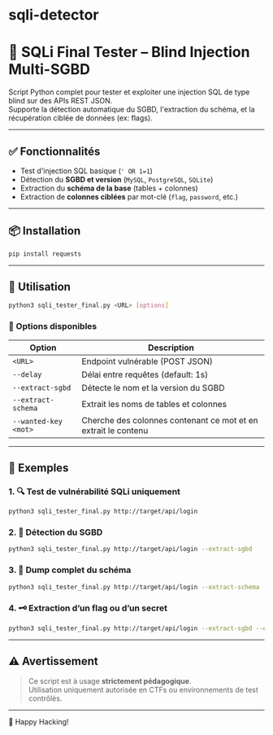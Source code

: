 # sqli-detector

# 🐍 SQLi Final Tester – Blind Injection Multi-SGBD

Script Python complet pour tester et exploiter une injection SQL de type blind sur des APIs REST JSON.  
Supporte la détection automatique du SGBD, l'extraction du schéma, et la récupération ciblée de données (ex: flags).

---

## ✅ Fonctionnalités

- Test d'injection SQL basique (`' OR 1=1`)
- Détection du **SGBD et version** (`MySQL`, `PostgreSQL`, `SQLite`)
- Extraction du **schéma de la base** (tables + colonnes)
- Extraction de **colonnes ciblées** par mot-clé (`flag`, `password`, etc.)

---

## 📦 Installation

```bash
pip install requests
```

---

## 🚀 Utilisation

```bash
python3 sqli_tester_final.py <URL> [options]
```

### 🔧 Options disponibles

| Option                     | Description |
|----------------------------|-------------|
| `<URL>`                   | Endpoint vulnérable (POST JSON) |
| `--delay`                 | Délai entre requêtes (default: 1s) |
| `--extract-sgbd`          | Détecte le nom et la version du SGBD |
| `--extract-schema`        | Extrait les noms de tables et colonnes |
| `--wanted-key <mot>`      | Cherche des colonnes contenant ce mot et en extrait le contenu |

---

## 🧪 Exemples

### 1. 🔍 Test de vulnérabilité SQLi uniquement

```bash
python3 sqli_tester_final.py http://target/api/login
```

### 2. 🧠 Détection du SGBD

```bash
python3 sqli_tester_final.py http://target/api/login --extract-sgbd
```

### 3. 🧱 Dump complet du schéma

```bash
python3 sqli_tester_final.py http://target/api/login --extract-schema --extract-sgbd
```

### 4. 🗝 Extraction d’un flag ou d’un secret

```bash
python3 sqli_tester_final.py http://target/api/login --extract-sgbd --extract-schema --wanted-key flag
```

---

## ⚠️ Avertissement

> Ce script est à usage **strictement pédagogique**.  
> Utilisation uniquement autorisée en CTFs ou environnements de test contrôlés.

---

🎯 Happy Hacking!
